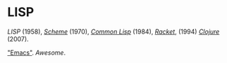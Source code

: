 # LISP

*LISP* (1958),
[*Scheme*](http://scheme-reports.org/) (1970),
[*Common Lisp*](http://common-lisp.net/) (1984),
[*Racket*](http://racket-lang.org/), (1994)
[*Clojure*](http://clojure.org/) (2007).

["Emacs"](http://github.com/emacs-tw/awesome-emacs). *Awesome*.
